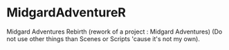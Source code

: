 # MidgardAdventureR
Midgard Adventures Rebirth (rework of a project : Midgard Adventures) (Do not use other things than Scenes or Scripts 'cause it's not my own).
